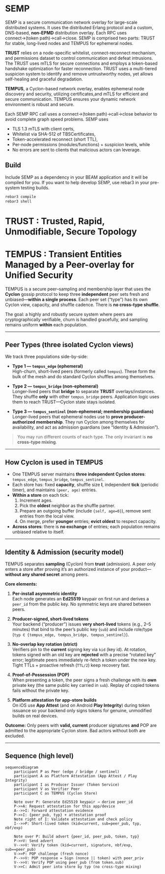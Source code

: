 # SEMP


SEMP is a secure communication network overlay for large-scale distributed systems. It uses the distributed Erlang protocol and a custom, DNS-based, **non-EPMD** distribution overlay. Each RPC uses connect→(token path)→call→close. SEMP is comprised two parts: TRUST for stable, long-lived nodes and TEMPUS for ephemeral nodes. 

**TRUST** relies on a node-specific whitelist, connect-reconnect mechanism, and permissions dataset to control communication and defeat intrusions. The TRUST uses mTLS for secure connections and employs a token-based handshake optimization for faster reconnection. TRUST uses a multi-tiered suspicion system to identify and remove untrustworthy nodes, yet allows self-healing and graceful degradation.  

**TEMPUS**, a Cyclon-based network overlay, enables ephemeral node discovery and security, utilizing certificates,and  mTLS for efficient and secure communication.  TEMPUS ensures your dynamic network environment is robust and secure.


Each SEMP RPC call uses a connect→(token path)→call→close behavior to avoid complete graph speed problems. SEMP uses

- TLS 1.3 mTLS with client certs,
- Whitelist via SHA-512 of TBSCertificates,
- Token-accelerated reconnect (short TTL),
- Per-node permissions (modules/functions) + suspicion levels, while
- No errors are sent to clients that malicious actors can leverage.

## Build

Include SEMP as a dependency in your BEAM application and it will be compiled for you. If you want to help develop SEMP, use rebar3 in your pre-system testing builds.

```bash
rebar3 compile
rebar3 shell
```

# TRUST : Trusted, Rapid, Unmodifiable, Secure Topology

# TEMPUS : Transient Entities Managed by a Peer-overlay for Unified Security


TEMPUS is a secure peer–sampling and membership layer that uses the **Cyclon** gossip protocol to keep three **independent** peer sets fresh and unbiased—**within a single process**. Each peer set (“type”) has its own Cyclon view, capacity, and shuffle cadence. There is **no cross-type shuffle**.

The goal: a highly and robustly secure system where peers are cryptographically verifiable, churn is handled gracefully, and sampling remains uniform **within** each population.

---

## Peer Types (three isolated Cyclon views)

We track three populations side-by-side:

- **Type 1 — `tempus_edge` (ephemeral)**  
  High-churn, short-lived peers (formerly called `tempus`). These form the bulk of the mesh and do standard Cyclon shuffles among themselves.

- **Type 2 — `tempus_bridge` (non-ephemeral)**  
  Longer-lived peers that **bridge** to separate **TRUST** overlays/instances. They shuffle **only** with other `tempus_bridge` peers. Application logic uses them to reach TRUST—Cyclon state stays isolated.

- **Type 3 — `tempus_sentinel` (non-ephemeral; membership guardians)**  
  Longer-lived peers that ephemeral nodes use to **prove producer-authorized membership**. They run Cyclon among themselves for availability, and act as admission guardians (see “Identity & Admission”).

> You may run different counts of each type. The only invariant is **no cross-type mixing**.

---

## How Cyclon is used in TEMPUS

- One TEMPUS server maintains **three independent Cyclon stores**:  
  `tempus_edge`, `tempus_bridge`, `tempus_sentinel`.
- Each store has: fixed **capacity**, shuffle size **l**, independent **tick** (periodic timer), and maintains `(peer, age)` entries.
- **Within a store** on each tick:
  1. Increment ages.
  2. Pick the **oldest** neighbor as the shuffle partner.
  3. Prepare an outgoing buffer (include `{self, age=0}`), remove sent entries from the local view.
  4. On merge, prefer **younger** entries; **evict oldest** to respect capacity.
- **Across stores**: there is **no exchange** of entries; each population remains unbiased relative to itself.

---

## Identity & Admission (security model)

TEMPUS separates **sampling** (Cyclon) from **trust** (admission). A peer only enters a store after proving it’s an authorized instance of your product—**without any shared secret** among peers.

**Core elements:**

1) **Per-install asymmetric identity**  
Each node generates an **Ed25519** keypair on first run and derives a `peer_id` from the public key. No symmetric keys are shared between peers.

2) **Producer-signed, short-lived tokens**  
Your backend (“producer”) issues **very short-lived** tokens (e.g., 2–5 minutes) that bind to the peer’s public key (`sub`) and include role/type (`typ ∈ {tempus_edge, tempus_bridge, tempus_sentinel}`).

3) **No-overlap key rotation (strict)**  
Verifiers pin to the **current** signing key via `kid` (key id). At rotation, tokens signed with an old key are **rejected** with a precise “rotated key” error; legitimate peers immediately re-fetch a token under the new key. Tight TTLs + proactive refresh (`TTL/2`) keep recovery fast.

4) **Proof-of-Possession (POP)**  
When presenting a token, the peer signs a fresh challenge with its **own** private key (the same public key carried in `sub`). Replay of copied tokens fails without the private key.

5) **Platform attestation for app-store builds**  
On iOS use **App Attest** (and on Android **Play Integrity**) during token issuance so your backend only signs tokens for genuine, unmodified builds on real devices.

**Outcome:** Only peers with **valid, current** producer signatures **and** POP are admitted to the appropriate Cyclon store. Bad actors without both are excluded.

---

## Sequence (high level)

```mermaid
sequenceDiagram
    participant P as Peer (edge / bridge / sentinel)
    participant A as Platform Attestation (App Attest / Play Integrity)
    participant I as Producer Issuer (Token Service)
    participant V as Verifier Peer
    participant C as TEMPUS (Cyclon Store)

    Note over P: Generate Ed25519 keypair → derive peer_id
    P->>A: Request attestation for this app/device
    A-->>I: Forward attestation evidence
    P->>I: {peer_pub, typ} + attestation proof
    Note right of I: Validate attestation and check policy
    I-->>P: Short-lived token (kid=current, sub=peer_pub, typ, nbf/exp)

    Note over P: Build advert {peer_id, peer_pub, token, typ}
    P->>V: Send advert
    V-->>V: Verify token (kid=current, signature, nbf/exp, sub==peer_pub)
    V->>P: POP challenge (fresh nonce)
    P-->>V: POP response = Sign (nonce || token) with peer_priv
    V-->>V: Verify POP using peer_pub (from token.sub)
    V->>C: Admit peer into store by typ (no cross-type mixing)
```
